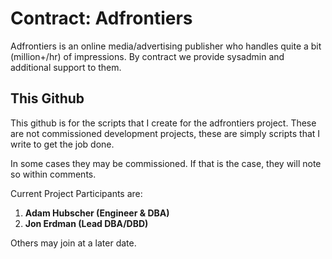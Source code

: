 Contract: Adfrontiers
====================

Adfrontiers is an online media/advertising publisher who handles quite a bit (million+/hr)
of impressions. By contract we provide sysadmin and additional support to them.

This Github
-----------

This github is for the scripts that I create for the adfrontiers project. These are not commissioned
development projects, these are simply scripts that I write to get the job done.

In some cases they may be commissioned. If that is the case, they will note so within comments.

Current Project Participants are:
1.    **Adam Hubscher (Engineer & DBA)**
2.    **Jon Erdman (Lead DBA/DBD)**

Others may join at a later date.